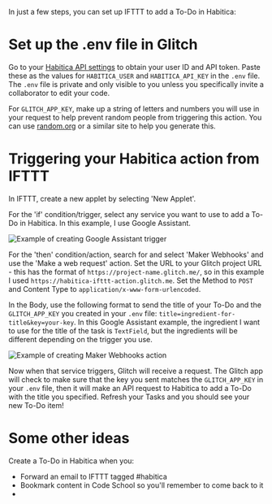 In just a few steps, you can set up IFTTT to add a To-Do in Habitica:

# Set up the .env file in Glitch

Go to your [Habitica API settings](https://habitica.com/#/options/settings/api) to obtain your user ID and API token. Paste these as the values for `HABITICA_USER` and `HABITICA_API_KEY` in the `.env` file. The `.env` file is private and only visible to you unless you specifically invite a collaborator to edit your code.

For `GLITCH_APP_KEY`, make up a string of letters and numbers you will use in your request to help prevent random people from triggering this action. You can use [random.org](https://www.random.org/passwords/?num=5&len=16&format=html&rnd=new) or a similar site to help you generate this.

# Triggering your Habitica action from IFTTT

In IFTTT, create a new applet by selecting 'New Applet'.

For the 'if' condition/trigger, select any service you want to use to add a To-Do in Habitica. In this example, I use Google Assistant.

![Example of creating Google Assistant trigger](https://cdn.glitch.com/98d7e0eb-a328-4feb-9f6b-48eb446dc509%2Fadd-via-google.PNG?1494338568356)

For the 'then' condition/action, search for and select 'Maker Webhooks' and use the 'Make a web request' action. Set the URL to your Glitch project URL - this has the format of `https://project-name.glitch.me/`, so in this example I used `https://habitica-ifttt-action.glitch.me`. Set the Method to `POST` and Content Type to `application/x-www-form-urlencoded`. 

In the Body, use the following format to send the title of your To-Do and the `GLITCH_APP_KEY` you created in your `.env` file: `title=ingredient-for-title&key=your-key`. In this Google Assistant example, the ingredient I want to use for the title of the task is `TextField`, but the ingredients will be different depending on the trigger you use.

![Example of creating Maker Webhooks action](https://cdn.glitch.com/98d7e0eb-a328-4feb-9f6b-48eb446dc509%2Fpost-to-glitch.PNG?1494338572116)


Now when that service triggers, Glitch will receive a request. The Glitch app will check to make sure that the key you sent matches the `GLITCH_APP_KEY` in your `.env` file, then it will make an API request to Habitica to add a To-Do with the title you specified. Refresh your Tasks and you should see your new To-Do item!

# Some other ideas

Create a To-Do in Habitica when you:

* Forward an email to IFTTT tagged #habitica
* Bookmark content in Code School so you'll remember to come back to it
* 